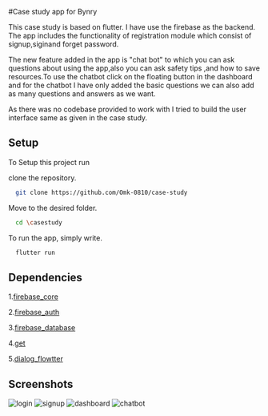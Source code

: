 
#Case study app for Bynry

This case study is based on flutter. I have use the firebase as the backend. The app includes the functionality of registration module which consist of signup,siginand forget password.

The new feature added in the app is "chat bot" to which you can ask questions about using the app,also you can ask safety tips ,and how to save resources.To use the chatbot click on the floating button in the dashboard and for the chatbot I have only added the basic questions we can also add as many questions and answers as we want.

As there was no codebase provided to work with I tried to build the user interface same as given in the case study.


## Setup

To Setup this project run

clone the repository.
```bash
  git clone https://github.com/Omk-0810/case-study
```
Move to the desired folder.
```bash
  cd \casestudy
```
To run the app, simply write.
```bash
  flutter run
```




## Dependencies

 1.[firebase_core ](https://pub.dev/packages/firebase_core)

2.[firebase_auth ](https://pub.dev/packages/firebase_auth)

3.[firebase_database ](https://pub.dev/packages/firebase_database)

4.[get ](https://pub.dev/packages/get)

5.[dialog_flowtter ](https://pub.dev/packages/dialog_flowtter)


 


## Screenshots

![login](https://github.com/Omk-0810/case-study/blob/master/Screenshots/signin.jpeg)
![signup](https://github.com/Omk-0810/case-study/blob/master/Screenshots/signup.jpeg)
![dashboard](https://github.com/Omk-0810/case-study/blob/master/Screenshots/dashboard.jpeg)
![chatbot](https://github.com/Omk-0810/case-study/blob/master/Screenshots/chatbot.jpeg)
